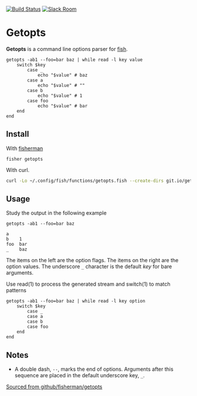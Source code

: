 [![Build Status][travis-badge]][travis-link]
[![Slack Room][slack-badge]][slack-link]

# Getopts

**Getopts** is a command line options parser for [fish].

```fish
getopts -ab1 --foo=bar baz | while read -l key value
    switch $key
        case _
            echo "$value" # baz
        case a
            echo "$value" # ""
        case b
            echo "$value" # 1
        case foo
            echo "$value" # bar
    end
end
```

## Install

With [fisherman]

```
fisher getopts
```

With curl.

```sh
curl -Lo ~/.config/fish/functions/getopts.fish --create-dirs git.io/getopts
```

## Usage

Study the output in the following example

```fish
getopts -ab1 --foo=bar baz
```

```
a
b    1
foo  bar
_    baz
```

The items on the left are the option flags. The items on the right are the option values. The underscore `_` character is the default *key* for bare arguments.

Use read(1) to process the generated stream and switch(1) to match patterns

```fish
getopts -ab1 --foo=bar baz | while read -l key option
    switch $key
        case _
        case a
        case b
        case foo
    end
end
```

## Notes

* A double dash, `--`, marks the end of options. Arguments after this sequence are placed in the default underscore key, `_`.

[travis-link]: https://travis-ci.org/fisherman/getopts
[travis-badge]: https://img.shields.io/travis/fisherman/getopts.svg

[slack-link]: https://fisherman-wharf.herokuapp.com
[slack-badge]: https://fisherman-wharf.herokuapp.com/badge.svg

[fish]: https://fishshell.com
[fisherman]: https://github.com/fisherman/fisherman

[Sourced from github/fisherman/getopts](https://github.com/fisherman/getopts)
